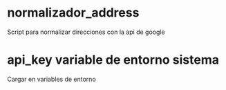 # normalizador_address
Script para normalizar direcciones con la api de google
# api_key variable de entorno sistema
Cargar en variables de entorno 